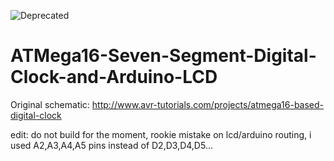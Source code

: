 ![Deprecated](https://cloud.githubusercontent.com/assets/8536299/8457098/b78e80b4-200f-11e5-950d-408f31b0b5ba.png)

# ATMega16-Seven-Segment-Digital-Clock-and-Arduino-LCD

Original schematic: http://www.avr-tutorials.com/projects/atmega16-based-digital-clock

edit: do not build for the moment, rookie mistake on lcd/arduino routing, i used A2,A3,A4,A5 pins instead of D2,D3,D4,D5...

